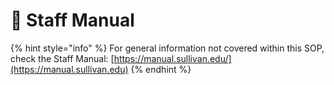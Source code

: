 # 📗 Staff Manual

{% hint style="info" %}
For general information not covered within this SOP, check the Staff Manual: [https://manual.sullivan.edu/](https://manual.sullivan.edu)
{% endhint %}
